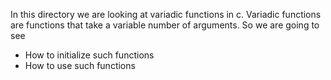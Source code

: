 In this directory we are looking at variadic functions in c.
Variadic functions are functions that take a variable number of
arguments.
So we are going to see
  * How to initialize such functions
  * How to use such functions
